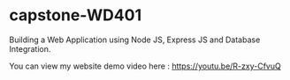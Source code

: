 # capstone-WD401
Building a Web Application using Node JS, Express JS and Database Integration.

You can view my website demo video here : https://youtu.be/R-zxy-CfvuQ
